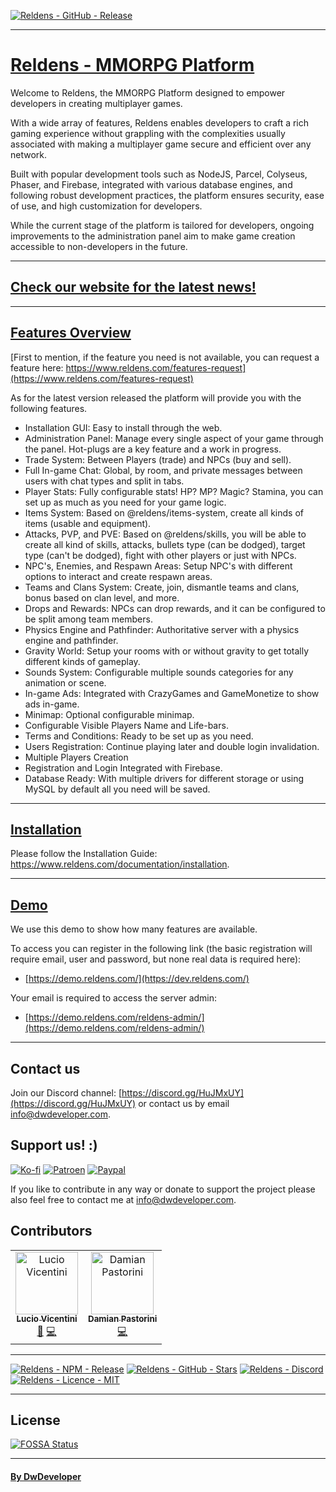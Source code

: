 [![Reldens - GitHub - Release](https://www.dwdeveloper.com/media/reldens/reldens-mmorpg-platform.png)](https://github.com/damian-pastorini/reldens)

---

# [Reldens - MMORPG Platform](https://www.reldens.com/)

Welcome to Reldens, the MMORPG Platform designed to empower developers in creating multiplayer games.

With a wide array of features, Reldens enables developers to craft a rich gaming experience without grappling with the complexities usually associated with making a multiplayer game secure and efficient over any network.

Built with popular development tools such as NodeJS, Parcel, Colyseus, Phaser, and Firebase, integrated with various database engines, and following robust development practices, the platform ensures security, ease of use, and high customization for developers.

While the current stage of the platform is tailored for developers, ongoing improvements to the administration panel aim to make game creation accessible to non-developers in the future.

---

## [Check our website for the latest news!](https://www.reldens.com/ "Check our website for the latest news")

---

## [Features Overview](https://www.reldens.com/features)
[First to mention, if the feature you need is not available, you can request a feature here: https://www.reldens.com/features-request](https://www.reldens.com/features-request)

As for the latest version released the platform will provide you with the following features.

- Installation GUI: Easy to install through the web.
- Administration Panel: Manage every single aspect of your game through the panel. Hot-plugs are a key feature and a work in progress.
- Trade System: Between Players (trade) and NPCs (buy and sell).
- Full In-game Chat: Global, by room, and private messages between users with chat types and split in tabs.
- Player Stats: Fully configurable stats! HP? MP? Magic? Stamina, you can set up as much as you need for your game logic.
- Items System: Based on @reldens/items-system, create all kinds of items (usable and equipment).
- Attacks, PVP, and PVE: Based on @reldens/skills, you will be able to create all kind of skills, attacks, bullets type (can be dodged), target type (can't be dodged), fight with other players or just with NPCs.
- NPC's, Enemies, and Respawn Areas: Setup NPC's with different options to interact and create respawn areas.
- Teams and Clans System: Create, join, dismantle teams and clans, bonus based on clan level, and more.
- Drops and Rewards: NPCs can drop rewards, and it can be configured to be split among team members.
- Physics Engine and Pathfinder: Authoritative server with a physics engine and pathfinder.
- Gravity World: Setup your rooms with or without gravity to get totally different kinds of gameplay.
- Sounds System: Configurable multiple sounds categories for any animation or scene.
- In-game Ads: Integrated with CrazyGames and GameMonetize to show ads in-game.
- Minimap: Optional configurable minimap.
- Configurable Visible Players Name and Life-bars.
- Terms and Conditions: Ready to be set up as you need.
- Users Registration: Continue playing later and double login invalidation.
- Multiple Players Creation
- Registration and Login Integrated with Firebase.
- Database Ready: With multiple drivers for different storage or using MySQL by default all you need will be saved.

---

## [Installation](https://www.reldens.com/documentation/installation "Installation")

Please follow the Installation Guide: https://www.reldens.com/documentation/installation.

---

## [Demo](https://dev.reldens.com/)

We use this demo to show how many features are available.

To access you can register in the following link (the basic registration will require email, user and password, but
none real data is required here):

- [https://demo.reldens.com/](https://dev.reldens.com/)

Your email is required to access the server admin:

- [https://demo.reldens.com/reldens-admin/](https://demo.reldens.com/reldens-admin/)

---

## Contact us
Join our Discord channel: [https://discord.gg/HuJMxUY](https://discord.gg/HuJMxUY) or contact us by email [info@dwdeveloper.com](mailto:info@dwdeveloper.com).


## Support us! :)

[![Ko-fi](https://img.shields.io/badge/Reldens-Support%20us%20on%20Ko--Fi-blue?style=for-the-badge)](https://ko-fi.com/I2I81VISA)
[![Patroen](https://img.shields.io/badge/Reldens-Become%20a%20Patroen-blue?style=for-the-badge)](https://www.patreon.com/bePatron?u=18074832)
[![Paypal](https://img.shields.io/badge/Reldens-Paypal%20Donation-blue?style=for-the-badge)](https://www.paypal.com/paypalme/damianpastorini)

If you like to contribute in any way or donate to support the project please also feel free to contact me at [info@dwdeveloper.com](mailto:info@dwdeveloper.com).

## Contributors

<!-- ALL-CONTRIBUTORS-LIST:START - Do not remove or modify this section -->
<!-- prettier-ignore-start -->
<!-- markdownlint-disable -->
<table>
    <tr>
        <td align="center">
            <a href="https://github.com/luciovicentini">
                <img src="https://avatars.githubusercontent.com/u/16654212?v=4" width="100px;" alt="Lucio Vicentini"/><br/>
                <sub><b>Lucio Vicentini</b></sub>
            </a><br/>
            <a href="#" title="Answering Questions">💬</a> <a href="https://github.com/damian-pastorini/reldens/commits?author=luciovicentini" title="Code">💻</a>
        </td>
        <td align="center">
            <a href="https://github.com/damian-pastorini">
                <img src="https://avatars.githubusercontent.com/u/1211779?v=4" width="100px;" alt="Damian Pastorini"/><br/>
                <sub><b>Damian Pastorini</b></sub>
            </a><br/>
            <a href="https://github.com/damian-pastorini/reldens/commits?author=damian-pastorini" title="Owner">💻</a>
        </td>
    </tr>
</table>
<!-- markdownlint-restore -->
<!-- prettier-ignore-end -->

<!-- ALL-CONTRIBUTORS-LIST:END -->

---

[![Reldens - NPM - Release](https://img.shields.io/github/v/release/damian-pastorini/reldens?color=red&style=for-the-badge)](https://www.npmjs.com/package/reldens)
[![Reldens - GitHub - Stars](https://img.shields.io/github/stars/damian-pastorini/reldens?color=green&style=for-the-badge)](https://github.com/damian-pastorini/reldens)
[![Reldens - Discord](https://img.shields.io/discord/599108949312143370?style=for-the-badge)](https://discord.gg/HuJMxUY)
[![Reldens - Licence - MIT](https://img.shields.io/github/license/damian-pastorini/reldens?color=blue&style=for-the-badge)](https://github.com/damian-pastorini/reldens)

---

## License


[![FOSSA Status](https://app.fossa.io/api/projects/git%2Bgithub.com%2Fdamian-pastorini%2Freldens.svg?type=large)](https://app.fossa.io/projects/git%2Bgithub.com%2Fdamian-pastorini%2Freldens?ref=badge_large)

---

#### [By DwDeveloper](https://www.dwdeveloper.com/ "DwDeveloper")
